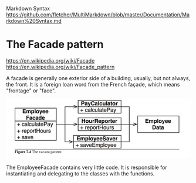 Markdown Syntax  
https://github.com/fletcher/MultiMarkdown/blob/master/Documentation/Markdown%20Syntax.md  

# The Facade pattern #
https://en.wikipedia.org/wiki/Facade  
https://en.wikipedia.org/wiki/Facade_pattern  

A facade is generally one exterior side of a building, usually, but not always, the front. It is a foreign loan word from the French façade, which means "frontage" or "face".

![](https://raw.githubusercontent.com/reyou/Ggg.Architecture/master/notes/The%20Facade%20pattern.PNG)

The EmployeeFacade contains very little code. It is responsible for instantiating
and delegating to the classes with the functions.


